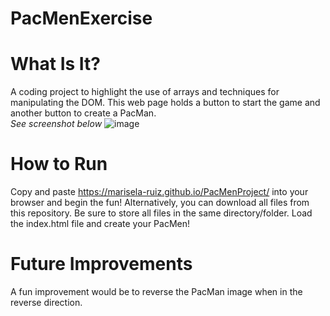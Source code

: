 # PacMenExercise

# What Is It?
A coding project to highlight the use of arrays and techniques for manipulating the DOM. This web page holds a button to start the game and another button to create a PacMan. <br> *See screenshot below*
![image](https://user-images.githubusercontent.com/115127240/212522562-c1b15818-cd60-42c5-b864-e0686b6e3d79.png)

# How to Run
Copy and paste https://marisela-ruiz.github.io/PacMenProject/ into your browser and begin the fun! Alternatively, you can download all files from this repository. Be sure to store all files in the same directory/folder. Load the index.html file and create your PacMen! 

# Future Improvements
A fun improvement would be to reverse the PacMan image when in the reverse direction. 
